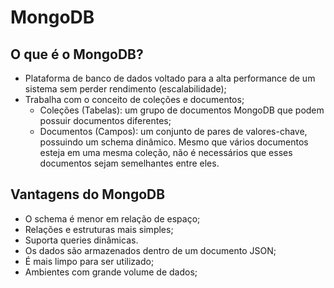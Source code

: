 #   MongoDB

##  O que é o MongoDB?

- Plataforma de banco de dados voltado para a alta performance de um sistema sem perder rendimento (escalabilidade);
- Trabalha com o conceito de coleções e documentos;
    - Coleções (Tabelas): um grupo de documentos MongoDB que podem possuir documentos diferentes;
    - Documentos (Campos): um conjunto de pares de valores-chave, possuindo um schema dinâmico. Mesmo que vários documentos esteja em uma mesma coleção, não é necessários que esses documentos sejam semelhantes entre eles.

##  Vantagens do MongoDB

- O schema é menor em relação de espaço;
- Relações e estruturas mais simples;
- Suporta queries dinâmicas.
- Os dados são armazenados dentro de um documento JSON;
- É mais limpo para ser utilizado;
- Ambientes com grande volume de dados;
